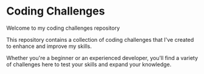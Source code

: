# Coding Challenges

Welcome to my coding challenges repository

This repository contains a collection of coding challenges that I've created to enhance and improve my skills.

Whether you're a beginner or an experienced developer, you'll find a variety of challenges here to test your skills and expand your knowledge.
